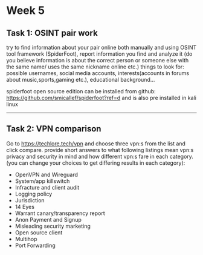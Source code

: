 # **Week 5** 

## **Task 1:** OSINT pair work

try to find information about your pair online both manually and using OSINT tool framework (SpiderFoot), report information you find and analyze it (do you believe information is about the correct person or someone else with the same name/ uses the same nickname online etc.)
things to look for: possible usernames, social media accounts, interests(accounts in forums about music,sports,gaming etc.), educational background…

spiderfoot open source edition can be installed from github: https://github.com/smicallef/spiderfoot?ref=d
and is also pre installed in kali linux

---

## **Task 2:** VPN comparison

Go to https://techlore.tech/vpn and choose three vpn:s from the list and click compare.
provide short answers to what following listings mean vpn:s privacy and security in mind and how different vpn:s fare in each category. (you can change your choices to get differing results in each category):
* OpenVPN and Wireguard
* System/app killswitch
* Infracture and client audit
* Logging policy
* Jurisdiction
* 14 Eyes
* Warrant canary/transparency report
* Anon Payment and Signup
* Misleading security marketing
* Open source client
* Multihop
* Port Forwarding
